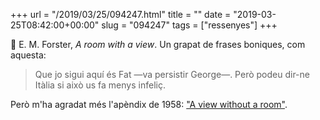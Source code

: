 +++
url = "/2019/03/25/094247.html"
title = ""
date = "2019-03-25T08:42:00+00:00"
slug = "094247"
tags = ["ressenyes"]
+++

📖 E. M. Forster, *A room with a view*. Un grapat de frases boniques, com aquesta:

> Que jo sigui aquí és Fat —va persistir George—. Però podeu dir-ne Itàlia si això us fa menys infeliç.

Però m'ha agradat més l'apèndix de 1958: ["A view without a room"](https://mrswarrsenglishblog.wordpress.com/2015/10/02/a-room-without-a-view/).

